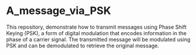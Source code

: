 # A_message_via_PSK
This repository, demonstrate how to transmit messages using Phase Shift Keying (PSK), a form of digital modulation that encodes information in the phase of a carrier signal. The transmitted message will be modulated using PSK and can be demodulated to retrieve the original message.
